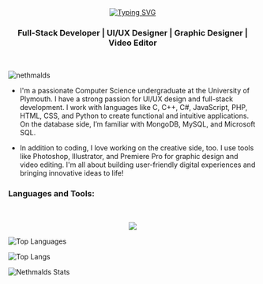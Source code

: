 
<center><a href="https://git.io/typing-svg"><img src="https://readme-typing-svg.demolab.com?font=Fira+Code&size=30&pause=1000&center=true&vCenter=true&random=false&width=800&lines=Hi%F0%9F%91%8B+I'm+Dasun+Sri+Nethmal" alt="Typing SVG" /></a></center>
<h3 align="center">Full-Stack Developer | UI/UX Designer | Graphic Designer | Video Editor </h3>
<br/>
<p align="left"> <img src="https://komarev.com/ghpvc/?username=nethmalds&label=Profile%20views&color=0e75b6&style=flat" alt="nethmalds" /> </p>



- I'm a passionate Computer Science undergraduate at the University of Plymouth. I have a strong passion for UI/UX design and full-stack development. I work with languages like C, C++, C#, JavaScript, PHP, HTML, CSS, and Python to create functional and intuitive applications. On the database side, I’m familiar with MongoDB, MySQL, and Microsoft SQL.

- In addition to coding, I love working on the creative side, too. I use tools like Photoshop, Illustrator, and Premiere Pro for graphic design and video editing. I'm all about building user-friendly digital experiences and bringing innovative ideas to life!

<h3 align="left">Languages and Tools:</h3>

<br/>



<p align="center">
  <!-- <a href= "https://skillicons.dev/icons?i=html,css,js,java,react,nodejs,php,py,c,cs,cpp,dotnet,azure,git,github,tailwind,bootstrap,mysql,mongodb,vscode,aws,visualstudio,figma,photoshop,illustrator,premiere pro,adobe&theme=dark&perline=5"/> -->
  <img src="https://skillicons.dev/icons?i=html,css,js,java,react,nodejs,php,py,c,cs,cpp,dotnet,azure,git,github,tailwind,bootstrap,mysql,mongodb,vscode,aws,visualstudio,figma,photoshop,illustrator,premiere pro,adobe&theme=dark&perline=10"/>
</p>
<img src="https://github-readme-stats.vercel.app/api/top-langs/?username=nethmalds&theme=highcontrast&layout=compact&langs_count=5&hide_border=true" alt="Top Languages">

![Top Langs](https://streak-stats.demolab.com?user=nethmalds&theme=highcontrast&hide_border=true)
 
![Nethmalds Stats](https://github-readme-stats.vercel.app/api?username=nethmalds&theme=highcontrast&show_icons=true&hide_border=true&count_private=true&show=prs_merged_percentage)

